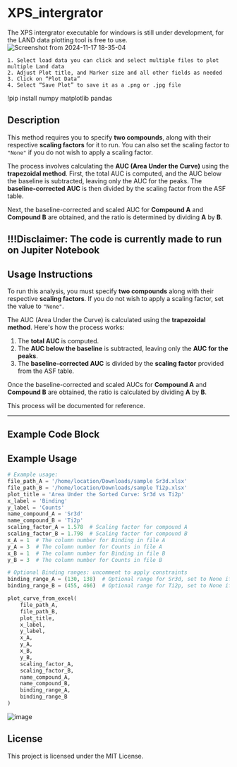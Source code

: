 # XPS_intergrator 

The XPS intergrator executable for windows is still under development, for the LAND data plotting tool is free to use.
![Screenshot from 2024-11-17 18-35-04](https://github.com/user-attachments/assets/0e2e49c2-abbe-4eef-99f9-cb8ba9112040)

    1. Select load data you can click and select multiple files to plot multiple Land data
    2. Adjust Plot title, and Marker size and all other fields as needed
    3. Click on “Plot Data”
    4. Select “Save Plot” to save it as a .png or .jpg file

!pip install numpy matplotlib pandas

## Description

This method requires you to specify **two compounds**, along with their respective **scaling factors** for it to run. You can also set the scaling factor to `"None"` if you do not wish to apply a scaling factor.

The process involves calculating the **AUC (Area Under the Curve)** using the **trapezoidal method**. First, the total AUC is computed, and the AUC below the baseline is subtracted, leaving only the AUC for the peaks. The **baseline-corrected AUC** is then divided by the scaling factor from the ASF table.

Next, the baseline-corrected and scaled AUC for **Compound A** and **Compound B** are obtained, and the ratio is determined by dividing **A** by **B**.

!!!Disclaimer: The code is currently made to run on Jupiter Notebook
---

## Usage Instructions

To run this analysis, you must specify **two compounds** along with their respective **scaling factors**. If you do not wish to apply a scaling factor, set the value to `"None"`.

The AUC (Area Under the Curve) is calculated using the **trapezoidal method**. Here's how the process works:

1. The **total AUC** is computed.
2. The **AUC below the baseline** is subtracted, leaving only the **AUC for the peaks**.
3. The **baseline-corrected AUC** is divided by the **scaling factor** provided from the ASF table.

Once the baseline-corrected and scaled AUCs for **Compound A** and **Compound B** are obtained, the ratio is calculated by dividing **A** by **B**.

This process will be documented for reference.

---

## Example Code Block



## Example Usage

```python
# Example usage:
file_path_A = '/home/location/Downloads/sample Sr3d.xlsx'
file_path_B = '/home/location/Downloads/sample Ti2p.xlsx'
plot_title = 'Area Under the Sorted Curve: Sr3d vs Ti2p'
x_label = 'Binding'
y_label = 'Counts'
name_compound_A = 'Sr3d'
name_compound_B = 'Ti2p'
scaling_factor_A = 1.578  # Scaling factor for compound A
scaling_factor_B = 1.798  # Scaling factor for compound B
x_A = 1  # The column number for Binding in file A
y_A = 3  # The column number for Counts in file A
x_B = 1  # The column number for Binding in file B
y_B = 3  # The column number for Counts in file B

# Optional Binding ranges: uncomment to apply constraints
binding_range_A = (130, 138)  # Optional range for Sr3d, set to None if not used
binding_range_B = (455, 466)  # Optional range for Ti2p, set to None if not used

plot_curve_from_excel(
    file_path_A, 
    file_path_B, 
    plot_title, 
    x_label, 
    y_label, 
    x_A, 
    y_A, 
    x_B, 
    y_B, 
    scaling_factor_A, 
    scaling_factor_B, 
    name_compound_A, 
    name_compound_B, 
    binding_range_A, 
    binding_range_B
)
```
![image](https://github.com/user-attachments/assets/4ce8c66d-dbda-469d-a8ca-0001537f0d30)

## License
This project is licensed under the MIT License.
